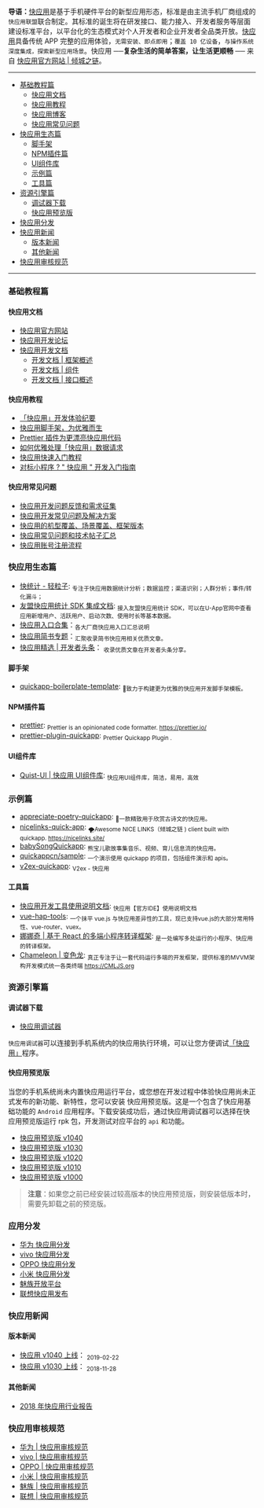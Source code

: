 **导语：**[快应用](https://nicelinks.site/post/5b5fb5bc615bf842b609105f)是基于手机硬件平台的新型应用形态，标准是由主流手机厂商组成的`快应用联盟`联合制定。其标准的诞生将在研发接口、能力接入、开发者服务等层面建设标准平台，以平台化的生态模式对个人开发者和企业开发者全品类开放。[快应用](https://nicelinks.site/post/5b5fb5bc615bf842b609105f)具备传统 APP 完整的应用体验，`无需安装、即点即用`；`覆盖 10 亿设备`，`与操作系统深度集成，探索新型应用场景`。快应用 ──**复杂生活的简单答案，让生活更顺畅** ── 来自 [快应用官方网站 | 倾城之链](https://nicelinks.site/post/5b5fb5bc615bf842b609105f)。

---


- [基础教程篇](#基础教程篇)
  - [快应用文档](#快应用文档)
  - [快应用教程](#快应用教程)
  - [快应用博客](https://quickapp.lovejade.cn/tag/quickapp/?utm_source=github.com)
  - [快应用常见问题](#快应用常见问题)
- [快应用生态篇](#快应用生态篇)
  - [脚手架](#脚手架)
  - [NPM插件篇](#NPM插件篇)
  - [UI组件库](#UI组件库)
  - [示例篇](#示例篇)
  - [工具篇](#工具篇)
- [资源引擎篇](#资源引擎篇)
  - [调试器下载](#调试器下载)
  - [快应用预览版](#快应用预览版)
- [快应用分发](#应用分发)
- [快应用新闻](#快应用新闻)
  - [版本新闻](#版本新闻)
  - [其他新闻](#其他新闻)
- [快应用审核规范](#快应用审核规范)

---

### 基础教程篇

#### 快应用文档
* [快应用官方网站](https://www.quickapp.cn/)
* [快应用开发论坛](https://bbs.quickapp.cn/)
* [快应用开发文档](https://doc.quickapp.cn/)
  * [开发文档 | 框架概述](https://doc.quickapp.cn/framework/)
  * [开发文档 | 组件](https://doc.quickapp.cn/widgets/common-events.html)
  * [开发文档 | 接口概述](https://doc.quickapp.cn/features/)

#### 快应用教程

* [「快应用」开发体验纪要](https://nice.lovejade.cn/zh/article/develop-quick-app-experience-notes.html)
* [快应用脚手架，为优雅而生](https://nice.lovejade.cn/zh/article/quickapp-boilerplate-template.html)
* [Prettier 插件为更漂亮快应用代码](https://quickapp.lovejade.cn/prettier-quickapp-plugin/)
* [如何优雅处理「快应用」数据请求](https://quickapp.lovejade.cn/how-to-elegantly-handle-quickapp-request/)
* [快应用快速入门教程](https://juejin.im/post/5ab27d8e518825557e78485e)
* [对标小程序 ? " 快应用 " 开发入门指南](https://juejin.im/post/5ab26a1e6fb9a028b547c675)

#### 快应用常见问题

* [快应用开发问题反馈和需求征集](https://github.com/quickappcn/issues)
* [快应用开发常见问题及解决方案](https://quickapp.lovejade.cn/quickapp-common-problems-and-solutions/)
* [快应用的机型覆盖、场景覆盖、框架版本](https://quickapp.lovejade.cn/quickapp-phone_model-device-scene-coverage/?utm_source=github)
* [快应用常见问题和技术帖子汇总](https://bbs.quickapp.cn/forum.php?mod=viewthread&tid=838)
* [快应用账号注册流程](https://www.quickapp.cn/docCenter/post/71)

### 快应用生态篇

* [快统计 - 轻粒子](http://www.qinglizi.cn/): <sub>专注于快应用数据统计分析；数据监控；渠道识别；人群分析；事件/转化漏斗；</sub>
* [友盟快应用统计 SDK 集成文档](https://developer.umeng.com/docs/84810/detail/84811): <sub>接入友盟快应用统计 SDK，可以在U-App官网中查看应用新增用户、活跃用户、启动次数、使用时长等基本数据。</sub>
* [快应用入口合集](https://bbs.quickapp.cn/forum.php?mod=viewthread&tid=552&fromuid=139)：<sub>各大厂商快应用入口汇总说明</sub>
* [快应用简书专题](https://www.jianshu.com/c/967284997de2)：<sub>汇聚收录简书快应用相关优质文章。</sub>
* [快应用精选 | 开发者头条](https://toutiao.io/subjects/374789)： <sub>收录优质文章在开发者头条分享。</sub>

#### 脚手架

* [quickapp-boilerplate-template](https://github.com/nicejade/quickapp-boilerplate-template): <sub>🔨致力于构建更为优雅的快应用开发脚手架模板。</sub>

#### NPM插件篇

* [prettier](https://github.com/prettier/prettier): <sub>Prettier is an opinionated code formatter. https://prettier.io/</sub>
* [prettier-plugin-quickapp](https://github.com/nicejade/prettier-plugin-quickapp): <sub>Prettier Quickapp Plugin .</sub>

#### UI组件库

* [Quist-UI | 快应用 UI组件库](https://github.com/JDsecretFE/quist-ui): <sub>快应用UI组件库，简洁，易用，高效</sub>

### 示例篇

* [appreciate-poetry-quickapp](https://github.com/TheHumanComedy/appreciate-poetry-quickapp): <sub>🌊一款精致用于欣赏古诗文的快应用。</sub>
* [nicelinks-quick-app](https://github.com/nicejade/nicelinks-quick-app): <sub>🌪Awesome NICE LINKS（倾城之链 ) client built with quickapp. https://nicelinks.site/ </sub>
* [babySongQuickapp](https://github.com/lishuaixingNewBee/babySongQuickapp): <sub>熊宝儿歌故事集音乐、视频、育儿信息流的快应用。</sub>
* [quickappcn/sample](https://github.com/quickappcn/sample): <sub>一个演示使用 quickapp 的项目，包括组件演示和 apis。 </sub>
* [v2ex-quickapp](https://github.com/wotermelon/v2ex-quickapp): <sub>V2ex - 快应用</sub>

#### 工具篇

* [快应用开发工具使用说明文档](https://bbs.quickapp.cn/forum.php?mod=viewthread&tid=1052): <sub>快应用【官方IDE】使用说明文档</sub>
* [vue-hap-tools](https://github.com/Youjingyu/vue-hap-tools): <sub>一个抹平 vue.js 与快应用差异性的工具，现已支持vue.js的大部分常用特性、vue-router、vuex。</sub>
* [娜娜奇 | 基于 React 的多端小程序转译框架](https://rubylouvre.github.io/nanachi/documents/install.html): <sub>是一处编写多处运行的小程序、快应用的转译框架。</sub>
* [Chameleon | 变色龙](https://github.com/didi/chameleon): <sub>真正专注于让一套代码运行多端的开发框架，提供标准的MVVM架构开发模式统一各类终端 https://CMLJS.org</sub>

### 资源引擎篇

#### 调试器下载

- [快应用调试器](https://github.com/nicejade/awesome-quickapp/blob/master/resources/quickapp_debugger.apk?raw=true)

`快应用调试器`可以连接到手机系统内的快应用执行环境，可以让您方便调试[「快应用」](https://nicelinks.site/post/5b5fb5bc615bf842b609105f)程序。

#### 快应用预览版

当您的手机系统尚未内置快应用运行平台，或您想在开发过程中体验快应用尚未正式发布的新功能、新特性，您可以安装 快应用预览版。这是一个包含了快应用基础功能的 `Android` 应用程序。下载安装成功后，通过快应用调试器可以选择在快应用预览版运行 rpk 包，开发测试对应平台的 `api` 和功能。

- [快应用预览版 v1040](https://github.com/nicejade/awesome-quickapp/blob/master/resources/quickapp_platform_preview_release_v1040.apk?raw=true)
- [快应用预览版 v1030](https://github.com/nicejade/awesome-quickapp/blob/master/resources/quickapp_platform_preview_release_v1030.apk?raw=true)
- [快应用预览版 v1020](https://github.com/nicejade/awesome-quickapp/blob/master/resources/quickapp_platform_preview_release_v1020.apk?raw=true)
- [快应用预览版 v1010](https://github.com/nicejade/awesome-quickapp/blob/master/resources/quickapp_platform_preview_release_v1010.apk?raw=true)
- [快应用预览版 v1000](https://github.com/nicejade/awesome-quickapp/blob/master/resources/quickapp_platform_preview_release_v1000.apk?raw=true)

>**注意**：如果您之前已经安装过较高版本的快应用预览版，则安装低版本时，需要先卸载之前的预览版。

### 应用分发

* [华为 快应用分发](https://developer.huawei.com/consumer/cn/service/hms/fastapp.html)
* [vivo 快应用分发](https://dev.vivo.com.cn/distribute/quickApp)
* [OPPO 快应用分发](https://open.oppomobile.com/service/distribute#id=4)
* [小米 快应用分发](https://dev.mi.com/console/app/newapp.html)
* [魅族开放平台](https://open.flyme.cn/)
* [联想快应用发布](http://open.lenovo.com/developer/adp/helpData/database_detail.jsp?url=http://open.lenovo.com/sdk/?p=796)

### 快应用新闻

#### 版本新闻

* [快应用 v1040 上线](https://doc.quickapp.cn/changelog/1040.html)： <sub>2019-02-22</sub>
* [快应用 v1030 上线](https://doc.quickapp.cn/changelog/1030.html)： <sub>2018-11-28</sub>

#### 其他新闻

* [2018 年快应用行业报告](http://pic-test.kss.ksyun.com/quickapp_statistics/pdf/2018年快应用行业报告-preview.pdf)

### 快应用审核规范

* [华为 | 快应用审核规范](https://developer.huawei.com/consumer/cn/service/hms/catalog/fastapp.html?page=fastapp_fastapp_toapprove_rule)
* [vivo | 快应用审核规范](https://dev.vivo.com.cn/documentCenter/doc/120)
* [OPPO | 快应用审核规范](https://open.oppomobile.com/service/distribute#id=4)
* [小米 | 快应用审核规范](https://bbs.quickapp.cn/forum.php?mod=viewthread&tid=428)
* [魅族 | 快应用审核规范](https://miniapp.meizu.com/resources/document/complaint.html)
* [联想 | 快应用审核规范](http://open.lenovo.com/sdk/%E5%BF%AB%E5%BA%94%E7%94%A8%E5%8F%91%E5%B8%83-2/)